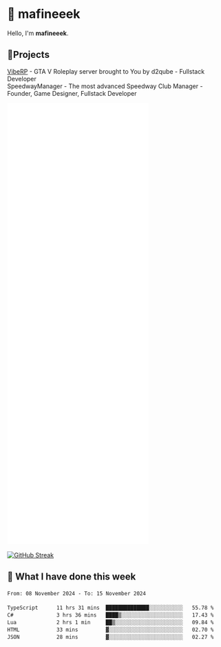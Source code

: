 # 👋 mafineeek
Hello, I'm **mafineeek**.

## 📝Projects

[VibeRP](https://v-rp.pl) - GTA V Roleplay server brought to You by d2qube - Fullstack Developer<br/>
SpeedwayManager - The most advanced Speedway Club Manager - Founder, Game Designer, Fullstack Developer


![](./github-metrics.svg)

[![GitHub Streak](https://streak-stats.demolab.com/?user=mafineeek)](https://git.io/streak-stats)

## 📰 What I have done this week
<!--START_SECTION:waka-->

```txt
From: 08 November 2024 - To: 15 November 2024

TypeScript      11 hrs 31 mins  ██████████████░░░░░░░░░░░   55.78 %
C#              3 hrs 36 mins   ████▒░░░░░░░░░░░░░░░░░░░░   17.43 %
Lua             2 hrs 1 min     ██▒░░░░░░░░░░░░░░░░░░░░░░   09.84 %
HTML            33 mins         ▓░░░░░░░░░░░░░░░░░░░░░░░░   02.70 %
JSON            28 mins         ▓░░░░░░░░░░░░░░░░░░░░░░░░   02.27 %
```

<!--END_SECTION:waka-->
